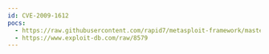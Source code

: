 ```yaml
---
id: CVE-2009-1612
pocs:
  - https://raw.githubusercontent.com/rapid7/metasploit-framework/master/modules/exploits/windows/browser/baofeng_storm_onbeforevideodownload.rb
  - https://www.exploit-db.com/raw/8579
---
```

